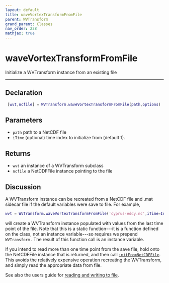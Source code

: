 ```yaml
---
layout: default
title: waveVortexTransformFromFile
parent: WVTransform
grand_parent: Classes
nav_order: 228
mathjax: true
---
```


#  waveVortexTransformFromFile

Initialize a WVTransform instance from an existing file


---

## Declaration
```matlab
 [wvt,ncfile] = WVTransform.waveVortexTransformFromFile(path,options)
```
## Parameters
+ `path`  path to a NetCDF file
+ `iTime`  (optional) time index to initialize from (default 1).

## Returns
+ `wvt`  an instance of a WVTransform subclass
+ `ncfile`  a NetCDFFile instance pointing to the file

## Discussion

  A WVTransform instance can be recreated from a NetCDF file and .mat
  sidecar file if the default variables were save to file. For example,
 
  ```matlab
  wvt = WVTransform.waveVortexTransformFromFile('cyprus-eddy.nc',iTime=Inf);
  ```
 
  will create a WVTransform instance populated with values from the last
  time point of the file. Note that this is a static function---it is a
  function defined on the class, not an instance variable---so requires we
  prepend `WVTransform.` The result of this function call is an instance
  variable.
 
  If you intend to read more than one time point from the save file, hold
  onto the NetCDFFile instance that is returned, and then call
  [`initFromNetCDFFile`](/classes/wvtransform/initfromnetcdffile.html). This
  avoids the relatively expensive operation recreating the WVTransform, and
  simply read the appropriate data from file.
 
  See also the users guide for [reading and writing to
  file](/users-guide/reading-and-writing-to-file.html).
 
            
